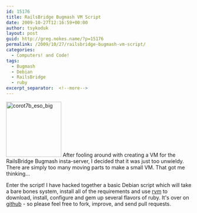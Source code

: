 ```yaml
---
id: 15176
title: RailsBridge Bugmash VM Script
date: 2009-10-27T12:16:59+00:00
author: tsykoduk
layout: post
guid: http://greg.nokes.name/?p=15176
permalink: /2009/10/27/railsbridge-bugmash-vm-script/
categories:
  - Computers! and Code!
tags:
  - Bugmash
  - Debian
  - RailsBridge
  - ruby
excerpt_separator:  <!--more-->
---
```

<img class="alignleft size-thumbnail wp-image-15186" title="corot7b_eso_big" src="http://greg.nokes.name/wp-content/uploads/2009/10/corot7b_eso_big-150x150.jpg" alt="corot7b_eso_big" width="150" height="150" />
After fooling around with creating a VM for the RailsBridge Bugmash insta-server, I decided that it was just too unwieldy. There are simply too many moving parts to make a small VM. That got me thinking...
<!--more-->

Enter the script!
I have hacked together a basic Debian script which will take a bare bones system, install all of the requirements and use <a href="http://rvm.beginrescueend.com/">rvm</a> to download, install, configure and gem up several flavors of ruby.
It's over on <a href="http://github.com/tsykoduk/Rails-Bugmasher">github</a> - so please feel free to fork, improve, and send pull requests.



<script src="http://gist.github.com/219880.js"></script>